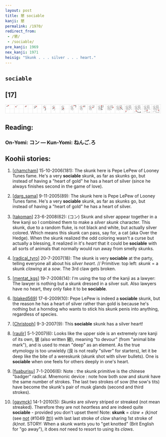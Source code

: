```yaml
---
layout: post
title: 懇 sociable
kanji: 懇
permalink: /1970/
redirect_from:
 - /懇/
 - /sociable/
pre_kanji: 1969
nex_kanji: 1971
heisig: "Skunk . . . silver . . . heart."
---
```


## `sociable`

## [17]

<div class="stroke"><img src="../images/E68787.png" /></div>

## Reading:

### On-Yomi: コン &mdash; Kun-Yomi: ねんご.ろ

## Koohii stories:

1) [<a href="http://kanji.koohii.com/profile/chamcham">chamcham</a>] 15-10-2006(181): The skunk here is Pepe LePew of Looney Tunes fame. He&#039;s a very<strong> sociable</strong> skunk, as far as skunks go, but instead of having a &quot;heart of gold&quot; he has a heart of silver (since he always finishes second in the game of love). 

2) [<a href="http://kanji.koohii.com/profile/darg_sama">darg_sama</a>] 9-11-2005(89): The skunk here is Pepe LePew of Looney Tunes fame. He&#039;s a very<strong> sociable</strong> skunk, as far as skunks go, but instead of having a &quot;heart of gold&quot; he has a heart of silver. 

3) [<a href="http://kanji.koohii.com/profile/takoman">takoman</a>] 23-6-2008(62): (コン) Skunk and silver appear together in a few kanji so I combined them to make a <em>silver skunk</em> character. This skunk, due to a random fluke, is not black and white, but actually silver colored. Which means this skunk can pass, say for, a cat (aka Over the Hedge). When the skunk realized the odd coloring wasn&#039;t a curse but actually a blessing, it realized in it&#039;s <em>heart </em>that it could be<strong> sociable</strong> with all sorts of animals that normally would run away from smelly skunks. 

4) [<a href="http://kanji.koohii.com/profile/radical_tyro">radical_tyro</a>] 20-7-2007(18): The skunk is very<strong> sociable</strong> at the party, telling everyone all about his <em>silver</em> <em>heart</em>. // Primitive: top left: <em>skunk</em> = a skunk <em>clawing</em> at a <em>sow</em>. The 3rd claw gets broken. 

5) [<a href="http://kanji.koohii.com/profile/mentat_kgs">mentat_kgs</a>] 19-7-2008(14): I&#039;m using the top of the kanji as a lawyer: The lawyer is nothing but a skunk dressed in a silver suit. Also lawyers have no heart, they only fake it to be<strong> sociable</strong>. 

6) [<a href="http://kanji.koohii.com/profile/blaked569">blaked569</a>] 17-6-2009(10): Pepe LePew is indeed a<strong> sociable</strong> skunk, but the reason he has a heart of silver rather than gold is because he&#039;s nothing but a horndog who wants to stick his skunk penis into anything, regardless of species. 

7) [<a href="http://kanji.koohii.com/profile/Christoph">Christoph</a>] 9-3-2007(9): This<strong> sociable</strong> skunk has a silver heart! 

8) [<a href="http://kanji.koohii.com/profile/raulir">raulir</a>] 5-1-2007(6): Looks like the upper side is an extremely rare kanji of its own, 貇 (also written 豤), meaning &quot;to devour&quot; (from &quot;animal bite mark&quot;), and is used to mean &quot;deep&quot; as an element. As the true etymology is too unwieldy (艮 is not really &quot;silver&quot; for starters), let it be deep like the bite of a wereskunk (skunk shot with silver bullets). One is<strong> sociable</strong> when one feels for others deeply in one&#039;s heart. 

9) [<a href="http://kanji.koohii.com/profile/fuaburisu">fuaburisu</a>] 7-1-2006(6): Note : the skunk primitive is the chinese &quot;badger&quot; radical. Mnemonic device : note how both <em>sow</em> and <em>skunk</em> have the same number of strokes. The last two strokes of sow (the sow&#039;s tits) have become the skunk&#039;s pair of musk glands (second and third strokes). 

10) [<a href="http://kanji.koohii.com/profile/gavmck">gavmck</a>] 14-1-2010(5): <em>Skunks</em> are <em>silver</em>y striped or streaked (not mean streaked). Therefore they are not <em>heart</em>less and are indeed quite<strong> sociable</strong> - provided you don&#039;t upset them! Note: <strong>skunk</strong> = <em>claw + (k)not</em> (see <a href="../1049">not</a> <span class="index">(#1049 <a href="http://jisho.org/kanji/details/勿">勿</a>)</span>) with last last stroke of <em>claw</em> sharing 1st stroke of <em>(k)not</em>. STORY: When a skunk wants you to &quot;get knotted&quot; (Brit English for &quot;go away&quot;), it does <em>not</em> need to resort to using its <em>claws</em>. 
